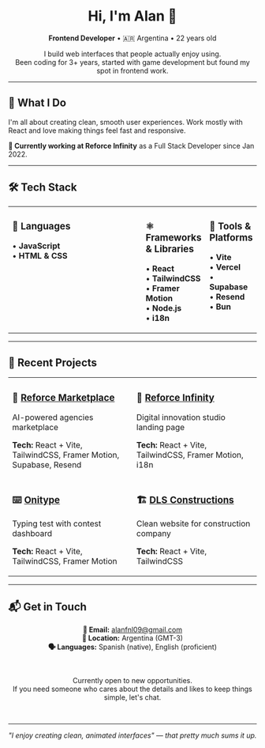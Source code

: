 
<div align="center">

# Hi, I'm Alan 👋

<p>
  <strong>Frontend Developer</strong> • 🇦🇷 Argentina • 22 years old
</p>

<p>
  I build web interfaces that people actually enjoy using.<br>
  Been coding for 3+ years, started with game development but found my spot in frontend work.
</p>

</div>

---

## 💼 What I Do

I'm all about creating clean, smooth user experiences. Work mostly with React and love making things feel fast and responsive.

**🏢 Currently working at Reforce Infinity** as a Full Stack Developer since Jan 2022.

---

## 🛠️ Tech Stack

<table width="100%">
<tr>
<td valign="top" width="100%">

### 📝 Languages
• **JavaScript**  
• **HTML & CSS**

</td>
<td valign="top" width="100%">

### ⚛️ Frameworks & Libraries
• **React**  
• **TailwindCSS**  
• **Framer Motion**  
• **Node.js**  
• **i18n**

</td>
<td valign="top" width="100%">

### 🔧 Tools & Platforms
• **Vite**  
• **Vercel**  
• **Supabase**  
• **Resend**  
• **Bun**

</td>
</tr>
</table>

---

## 🚀 Recent Projects

<table>
<tr>
<td width="50%">

### 🛒 [Reforce Marketplace](https://ref-mktplace-test2.vercel.app/)
AI-powered agencies marketplace

**Tech:** React + Vite, TailwindCSS, Framer Motion, Supabase, Resend

</td>
<td width="50%">

### 🏢 [Reforce Infinity](https://reforceinfinity.com)
Digital innovation studio landing page

**Tech:** React + Vite, TailwindCSS, Framer Motion, i18n

</td>
</tr>
<tr>
<td width="50%">

### ⌨️ [Onitype](https://typing-test-dev.vercel.app)
Typing test with contest dashboard

**Tech:** React + Vite, TailwindCSS, Framer Motion

</td>
<td width="50%">

### 🏗️ [DLS Constructions](https://dlsconstructions.com)
Clean website for construction company

**Tech:** React + Vite, TailwindCSS

</td>
</tr>
</table>

---

## 📬 Get in Touch

<div align="center">

**📧 Email:** [alanfnl09@gmail.com](mailto:alanfnl09@gmail.com)  
**📍 Location:** Argentina (GMT-3)  
**🗣️ Languages:** Spanish (native), English (proficient)

<br>

Currently open to new opportunities.<br>
If you need someone who cares about the details and likes to keep things simple, let's chat.

<br>

---

<em>"I enjoy creating clean, animated interfaces" — that pretty much sums it up.</em>

</div>
